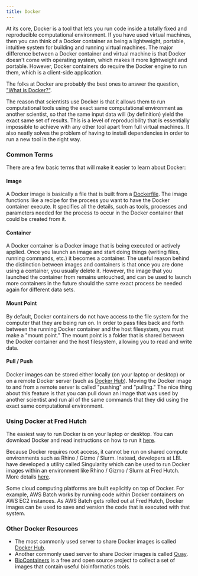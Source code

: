 ```yaml
---
title: Docker
---
```


At its core, Docker is a tool that lets you run code inside a
totally fixed and reproducible computational environment. If
you have used virtual machines, then you can think of a Docker container
as being a lightweight, portable, intuitive system for building
and running virtual machines. The major difference between a Docker container and virtual machine is that Docker doesn't come with operating system, which makes it more lightweight and portable.  However, Docker containers do require the Docker engine to run them, which is a client-side application.

The folks at Docker are probably the best ones to answer the
question, ["What is Docker?"](https://www.docker.com/what-docker).

The reason that scientists use Docker is that it allows them
to run computational tools using the exact same computational
environment as another scientist, so that the same input data
will (by definition) yield the exact same set of results. This
is a level of reproducibility that is essentially impossible
to achieve with any other tool apart from full virtual machines.
It also neatly solves the problem of having to install dependencies
in order to run a new tool in the right way.

### Common Terms

There are a few basic terms that will make it easier to learn
about Docker:

#### Image

A Docker image is basically a file that is built from a [Dockerfile](https://docs.docker.com/engine/reference/builder/). The image functions like a recipe for the process you want to have the Docker container execute. It specifies all the details, such as tools, processes and parameters needed for the process to occur in the Docker container that could be created from it.  

#### Container

A Docker container is a Docker image that is being executed or actively applied. Once you launch an image and start doing things (writing files,
running commands, etc.) it becomes a container. The useful reason
behind the distinction between images and containers is that once
you are done using a container, you usually delete it. However,
the image that you launched the container from remains untouched,
and can be used to launch more containers in the future should the same exact process be needed again for different data sets.  

#### Mount Point

By default, Docker containers do not have access to the file system
for the computer that they are being run on. In order to pass
files back and forth between the running Docker container and the host
filesystem, you must make a "mount point." The mount point is a folder
that is shared between the Docker container and the host filesystem,
allowing you to read and write data.

#### Pull / Push

Docker images can be stored either locally (on your laptop or desktop)
or on a remote Docker server (such as [Docker Hub](https://hub.docker.com/)). Moving the Docker image to and from a remote server is called "pushing" and
"pulling." The nice thing about this feature is that you can pull
down an image that was used by another scientist and run all of
the same commands that they did using the exact same computational
environment.

### Using Docker at Fred Hutch

The easiest way to run Docker is on your laptop or desktop. You can
download Docker and read instructions on how to run it
[here](https://github.com/docker/labs/tree/master/beginner/).

Because Docker requires root access, it cannot be run on shared
compute environments such as Rhino / Gizmo / Slurm. Instead,
developers at LBL have developed a utility called Singularity
which can be used to run Docker images within an environment
like Rhino / Gizmo / Slurm at Fred Hutch. More details
[here](https://singularity.lbl.gov/docs-docker).

Some cloud computing platforms are built explicitly on top of Docker.
For example, AWS Batch works by running code within Docker containers
on AWS EC2 instances. As AWS Batch gets rolled out at Fred Hutch,
Docker images can be used to save and version the code that is
executed with that system.

### Other Docker Resources

  * The most commonly used server to share Docker images is called [Docker Hub](https://hub.docker.com/).
  * Another commonly used server to share Docker images is called [Quay](https://quay.io/).
  * [BioContainers](https://biocontainers.pro/) is a free and open source project to collect a set of images that contain useful bioinformatics tools.
